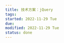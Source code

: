 ```yaml
---
title: 技术方案：jQuery
tags:
started: 2022-11-29 Tue
due:
modified: 2022-11-29 Tue
status: done
---
```

